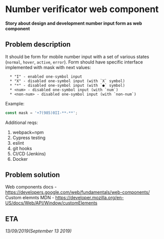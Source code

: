 # Number verificator web component
**Story about design and development number input form as web component**

## Problem description

It should be form for mobile number input with a set of various states (`normal`, `hover`, `active`, `error`). Form should have specific interface implemented with mask with next values:

```
  * "I" - enabled one-symbol input
  * "X" - disabled one-symbol input (with `X` symbol)
  * "*" - disabled one-symbol input (with `●` symbol)
  * <num> - disabled one-symbol input (with `num`)
  * <non-num> - disabled one-symbol input (with `non-num`)	
```

Example: 
```js
const mask = '+7(985)0II-**-**';
```

Additional reqs:
1. webpack+npm
2. Cypress testing
3. eslint
4. git hooks
5. CI/CD (Jenkins)
6. Docker

## Problem solution

Web components docs - https://developers.google.com/web/fundamentals/web-components/
Custom elemnts MDN - https://developer.mozilla.org/en-US/docs/Web/API/Window/customElements

## ETA

*13/09/2019(September 13 2019)*